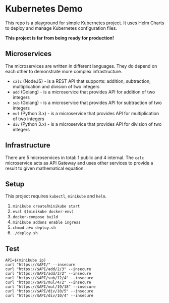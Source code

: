 # Kubernetes Demo

This repo is a playground for simple Kubernetes project. It uses Helm Charts to deploy and manage Kubernetes configuration files.

**This project is far from being ready for production!**

## Microservices

The microservices are written in different languages. They do depend on each other to demonstrate more complex infrastructure.

* `calc` (NodeJS) - is a REST API that supports: addition, subtraction, multiplication and division of two integers
* `add` (Golang) - is a microservice that provides API for addition of two integers
* `sub` (Golang) - is a microservice that provides API for subtraction of two integers
* `mul` (Python 3.x) - is a microservice that provides API for multiplication of two integers
* `div` (Python 3.x) - is a microservice that provides API for division of two integers

## Infrastructure

There are 5 microservices in total: 1 public and 4 internal. The `calc` microservice acts as API Gateway and uses other services to provide a result to given mathematical equation.

## Setup

This project requires `kubectl`, `minikube` and `helm`.

1. `minikube create`/`minikube start`
2. `eval $(minikube docker-env)`
3. `docker-compose build`
4. `minikube addons enable ingress`
5. `chmod a+x deploy.sh`
6. `./deploy.sh`

## Test

```
API=$(minikube ip)
curl "https://$API/" --insecure
curl "https://$API/add/2/3" --insecure
curl "https://$API/add/3/2" --insecure
curl "https://$API/sub/12/4" --insecure
curl "https://$API/mul/4/2" --insecure
curl "https://$API/mul/19/18" --insecure
curl "https://$API/div/10/5" --insecure
curl "https://$API/div/10/4" --insecure
```